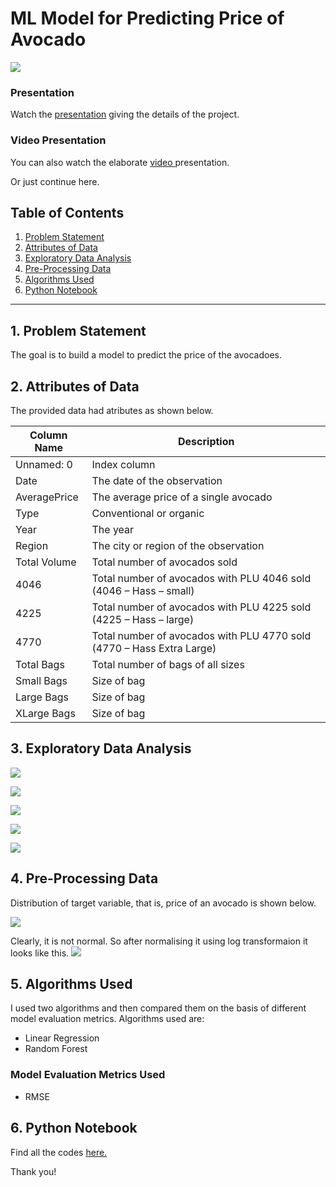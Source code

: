 # ML Model for Predicting Price of Avocado
![](https://github.com/somagicc/ML-Model-for-Predicting-Price-of-Avocado/blob/master/Images/Intro.gif)

### Presentation
Watch the [presentation](https://drive.google.com/file/d/1G11gw0lnwCIIzq1qRoiwoe5-ALasy09I/view?usp=sharing/edit "presentation") giving the details of the project. 

### Video Presentation
You can also watch the elaborate [video ](https://www.youtube.com/watch?v=Aw30lqpZhNQ&t=2s "video ")presentation.

Or just continue here.
## Table of Contents
1. [Problem Statement](#section1)
2. [Attributes of Data](#section2)
3. [Exploratory Data Analysis](#section3)
4. [Pre-Processing Data](#section4)
5. [Algorithms Used](#section5)
6. [Python Notebook](#section6)
-------
<a id=section1></a>
## 1. Problem Statement
The goal is to build a model to predict the price of the avocadoes.


<a id=section2></a>
## 2. Attributes of Data
The provided data had atributes as shown below.

| Column Name      | Description                                                              |
| -------------    | -------------                                                           | 
| Unnamed: 0       | Index column                                                             | 
| Date             | The date of the observation                                              |  
| AveragePrice     | The average price of a single avocado                                    | 
| Type             | Conventional or organic                                                  |   
| Year             | The year                                                                 |
| Region           | The city or region of the observation                                    |
| Total Volume     | Total number of avocados sold                                            |
| 4046             | Total number of avocados with PLU 4046 sold (4046 – Hass – small)        |
| 4225             | Total number of avocados with PLU 4225 sold (4225 – Hass – large)        |
| 4770             | Total number of avocados with PLU 4770 sold (4770 – Hass Extra Large)    |                                 
| Total Bags       | Total number of bags of all sizes                                        |
| Small Bags       | Size of bag                                                              |
| Large Bags       | Size of bag                                                              |
| XLarge Bags      | Size of bag                                                              |


<a id=section3></a>
## 3. Exploratory Data Analysis

![](https://github.com/somagicc/ML-Model-for-Predicting-Price-of-Avocado/blob/master/Images/Average%20Price%20of%20Avocado%20Across%2054%20Countries.png)



![](https://github.com/somagicc/ML-Model-for-Predicting-Price-of-Avocado/blob/master/Images/Average%20Price%20of%20Avocado%20Across%20the%20Years%202015-2018.png)



![](https://github.com/somagicc/ML-Model-for-Predicting-Price-of-Avocado/blob/master/Images/Average%20Price%20of%20Avocado%20of%20Two%20Types.png)



![](https://github.com/somagicc/ML-Model-for-Predicting-Price-of-Avocado/blob/master/Images/Frequency%20of%20Each%20Type.png)



![](https://github.com/somagicc/ML-Model-for-Predicting-Price-of-Avocado/blob/master/Images/Frequency%20of%20Each%20Year.png)

<a id=section4></a>
## 4. Pre-Processing Data
Distribution of target variable, that is, price of an avocado is shown below.

![](https://github.com/somagicc/ML-Model-for-Predicting-Price-of-Avocado/blob/master/Images/Distribution%20of%20Target%20Variable.png)

Clearly, it is not normal. So after normalising it using log transformaion it looks like this.
![](https://github.com/somagicc/ML-Model-for-Predicting-Price-of-Avocado/blob/master/Images/Distribution%20of%20Target%20Variable%20after%20log%20transformation.png)


<a id=section5></a>
## 5. Algorithms Used
I used two algorithms and then compared them on the basis of different model evaluation metrics. Algorithms used are:
- Linear Regression
- Random Forest

### Model Evaluation Metrics Used
- RMSE

<a id=section6></a>
## 6. Python Notebook
Find all the codes [here.](https://github.com/somagicc/ML-Model-for-Predicting-Price-of-Avocado/blob/master/ML_Model_for_Predicting_Price_of_Avocado.ipynb "here")

Thank you!
